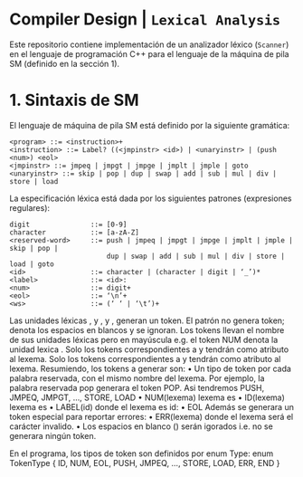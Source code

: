 # **Compiler Design | `Lexical Analysis`**

Este repositorio contiene implementación de un analizador léxico (`Scanner`) en el lenguaje 
de programación C++ para el lenguaje de la máquina de pila SM (definido en la sección 1). 

# **1. Sintaxis de SM**

El lenguaje de máquina de pila SM está definido por la siguiente gramática:

``` 
<program> ::= <instruction>+
<instruction> ::= Label? ((<jmpinstr> <id>) | <unaryinstr> | (push <num>) <eol>
<jmpinstr> ::= jmpeq | jmpgt | jmpge | jmplt | jmple | goto
<unaryinstr> ::= skip | pop | dup | swap | add | sub | mul | div | store | load
```

La especificación léxica está dada por los siguientes patrones (expresiones regulares):

```
digit               ::= [0-9]
character           ::= [a-zA-Z]
<reserved-word>     ::= push | jmpeq | jmpgt | jmpge | jmplt | jmple | skip | pop | 
                        dup | swap | add | sub | mul | div | store | load | goto
<id>                ::= character | (character | digit | ‘_’)*
<label>             ::= <id>:
<num>               ::= digit+
<eol>               ::= ‘\n’+
<ws>                ::= (‘ ‘ | ‘\t’)+
```

Las unidades léxicas <id>, <num> y <eol> , y <reserved-word>, generan un token. El 
patrón <ws> no genera token; denota los espacios en blancos y se ignoran. Los tokens 
llevan el nombre de sus unidades léxicas pero en mayúscula e.g. el token NUM denota la 
unidad lexica <num>. Solo los tokens correspondientes a <num> y <id> tendrán como 
atributo al lexema. Solo los tokens correspondientes a <num> y <id> tendrán como atributo 
al lexema.  Resumiendo, los tokens a generar son:
• Un tipo de token por cada palabra reservada, con el mismo nombre del lexema. Por 
ejemplo, la palabra reservada pop generara el token POP.
Asi tendremos PUSH, JMPEQ, JMPGT, …, STORE, LOAD
• NUM(lexema) lexema es <num>
• ID(lexema) lexema es <id>
• LABEL(id) donde el lexema es id: 
• EOL
Además se generara un token especial para reportar errores:
• ERR(lexema) donde el lexema será el carácter invalido.
• Los espacios en blanco (<ws>) serán igorados i.e. no se generara ningún token.

En el programa, los tipos de token son definidos por enum Type: 
enum TokenType { ID, NUM, EOL, PUSH, JMPEQ, …, STORE, LOAD, ERR, END }
